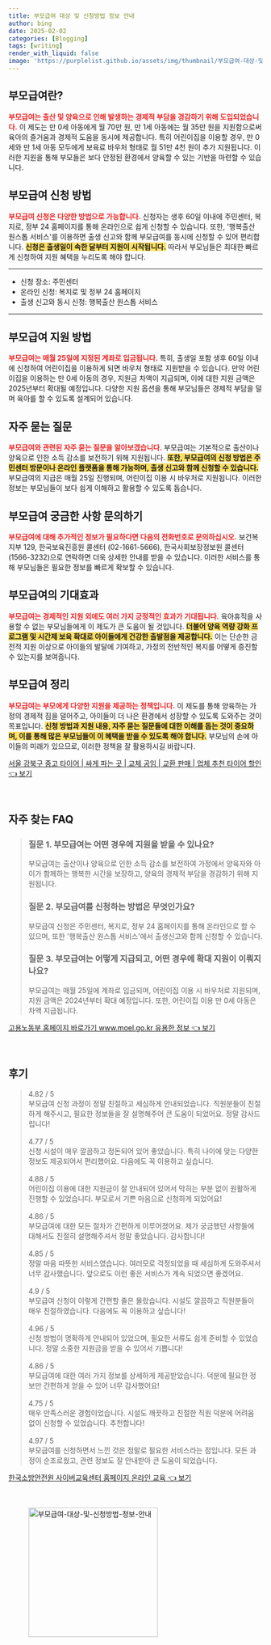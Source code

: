 ```yaml
---
title: 부모급여 대상 및 신청방법 정보 안내
author: bing
date: 2025-02-02
categories: [Blogging]
tags: [writing]
render_with_liquid: false
image: 'https://purplelist.github.io/assets/img/thumbnail/부모급여-대상-및-신청방법-정보-안내.webp'
---
```



<h2 id='부모급여란'>부모급여란?</h2>

<p><b><span style="color: #ee2323;">부모급여는 출산 및 양육으로 인해 발생하는 경제적 부담을 경감하기 위해 도입되었습니다.</span></b> 이 제도는 만 0세 아동에게 월 70만 원, 만 1세 아동에는 월 35만 원을 지원함으로써 육아의 즐거움과 경제적 도움을 동시에 제공합니다. 특히 어린이집을 이용할 경우, 만 0세와 만 1세 아동 모두에게 보육료 바우처 형태로 월 51만 4천 원이 추가 지원됩니다. 이러한 지원을 통해 부모들은 보다 안정된 환경에서 양육할 수 있는 기반을 마련할 수 있습니다.</p>

<h2 id='신청방법'>부모급여 신청 방법</h2>

<p><b><span style="color: #ee2323;">부모급여 신청은 다양한 방법으로 가능합니다.</span></b> 신청자는 생후 60일 이내에 주민센터, 복지로, 정부 24 홈페이지를 통해 온라인으로 쉽게 신청할 수 있습니다. 또한, '행복출산 원스톱 서비스'를 이용하면 출생 신고와 함께 부모급여를 동시에 신청할 수 있어 편리합니다. <b><span style="background-color: #ffe066;">신청은 출생일이 속한 달부터 지원이 시작됩니다.</span></b> 따라서 부모님들은 최대한 빠르게 신청하여 지원 혜택을 누리도록 해야 합니다.</p>

<hr />

<ul>
    <li>신청 장소: 주민센터</li>
    <li>온라인 신청: 복지로 및 정부 24 홈페이지</li>
    <li>출생 신고와 동시 신청: 행복출산 원스톱 서비스</li>
</ul>

<hr />

<h2 id='지원방법'>부모급여 지원 방법</h2>

<p><b><span style="color: #ee2323;">부모급여는 매월 25일에 지정된 계좌로 입금됩니다.</span></b> 특히, 출생일 포함 생후 60일 이내에 신청하여 어린이집을 이용하게 되면 바우처 형태로 지원받을 수 있습니다. 만약 어린이집을 이용하는 만 0세 아동의 경우, 지원금 차액이 지급되며, 이에 대한 지원 금액은 2025년부터 확대될 예정입니다. 다양한 지원 옵션을 통해 부모님들은 경제적 부담을 덜며 육아를 할 수 있도록 설계되어 있습니다.</p>

<h2 id='자주묻는질문'>자주 묻는 질문</h2>

<p><b><span style="color: #ee2323;">부모급여와 관련된 자주 묻는 질문을 알아보겠습니다.</span></b> 부모급여는 기본적으로 출산이나 양육으로 인한 소득 감소를 보전하기 위해 지원됩니다. <b><span style="background-color: #ffe066;">또한, 부모급여의 신청 방법은 주민센터 방문이나 온라인 플랫폼을 통해 가능하며, 출생 신고와 함께 신청할 수 있습니다.</span></b> 부모급여의 지급은 매월 25일 진행되며, 어린이집 이용 시 바우처로 지원됩니다. 이러한 정보는 부모님들이 보다 쉽게 이해하고 활용할 수 있도록 돕습니다.</p>

<h2 id='문의하기'>부모급여 궁금한 사항 문의하기</h2>

<p><b><span style="color: #ee2323;">부모급여에 대해 추가적인 정보가 필요하다면 다음의 전화번호로 문의하십시오.</span></b> 보건복지부 129, 한국보육진흥원 콜센터 (02-1661-5666), 한국사회보장정보원 콜센터 (1566-3232)으로 연락하면 더욱 상세한 안내를 받을 수 있습니다. 이러한 서비스를 통해 부모님들은 필요한 정보를 빠르게 확보할 수 있습니다.</p>

<h2 id='기대효과'>부모급여의 기대효과</h2>

<p><b><span style="color: #ee2323;">부모급여는 경제적인 지원 외에도 여러 가지 긍정적인 효과가 기대됩니다.</span></b> 육아휴직을 사용할 수 없는 부모님들에게 이 제도가 큰 도움이 될 것입니다. <b><span style="background-color: #ffe066;">더불어 양육 역량 강화 프로그램 및 시간제 보육 확대로 아이들에게 건강한 출발점을 제공합니다.</span></b> 이는 단순한 금전적 지원 이상으로 아이들의 발달에 기여하고, 가정의 전반적인 복지를 어떻게 증진할 수 있는지를 보여줍니다.</p>

<h2 id='정리하기'>부모급여 정리</h2>

<p><b><span style="color: #ee2323;">부모급여는 부모에게 다양한 지원을 제공하는 정책입니다.</span></b> 이 제도를 통해 양육하는 가정의 경제적 짐을 덜어주고, 아이들이 더 나은 환경에서 성장할 수 있도록 도와주는 것이 목표입니다. <b><span style="background-color: #ffe066;">신청 방법과 지원 내용, 자주 묻는 질문들에 대한 이해를 돕는 것이 중요하며, 이를 통해 많은 부모님들이 이 혜택을 받을 수 있도록 해야 합니다.</span></b> 부모님의 손에 아이들의 미래가 있으므로, 이러한 정책을 잘 활용하시길 바랍니다.</p>


<p><a class="click-button" title="서울 강북구 중고 타이어 | 싸게 파는 곳 | 교체 공임 | 교환 판매 | 업체 추천 타이어 할인" href="https://purplelist.github.io/posts/%EC%84%9C%EC%9A%B8-%EA%B0%95%EB%B6%81%EA%B5%AC-%EC%A4%91%EA%B3%A0-%ED%83%80%EC%9D%B4%EC%96%B4-%EC%8B%B8%EA%B2%8C-%ED%8C%8C%EB%8A%94-%EA%B3%B3-%EA%B5%90%EC%B2%B4-%EA%B3%B5%EC%9E%84-%EA%B5%90%ED%99%98-%ED%8C%90%EB%A7%A4-%EC%97%85%EC%B2%B4-%EC%B6%94%EC%B2%9C-%ED%83%80%EC%9D%B4%EC%96%B4-%ED%95%A0%EC%9D%B8/" rel="dofollow">서울 강북구 중고 타이어 | 싸게 파는 곳 | 교체 공임 | 교환 판매 | 업체 추천 타이어 할인 👈 보기</a></p><br>
<h2 id='자주_찾는_FAQ'>자주 찾는 FAQ</h2>
<div itemscope="" itemtype="https://schema.org/FAQPage"> 
<blockquote> 
<div itemscope="" itemprop="mainEntity" itemtype="https://schema.org/Question"> 
<h3 itemprop="name">질문 1. 부모급여는 어떤 경우에 지원을 받을 수 있나요?</h3> 
<div itemscope="" itemprop="acceptedAnswer" itemtype="https://schema.org/Answer"> 
<span itemprop="text"> 
<p>부모급여는 출산이나 양육으로 인한 소득 감소를 보전하여 가정에서 양육자와 아이가 함께하는 행복한 시간을 보장하고, 양육의 경제적 부담을 경감하기 위해 지원됩니다.</p> 
</span> 
</div> 
</div> 

<div itemscope="" itemprop="mainEntity" itemtype="https://schema.org/Question"> 
<h3 itemprop="name">질문 2. 부모급여를 신청하는 방법은 무엇인가요?</h3> 
<div itemscope="" itemprop="acceptedAnswer" itemtype="https://schema.org/Answer"> 
<span itemprop="text"> 
<p>부모급여 신청은 주민센터, 복지로, 정부 24 홈페이지를 통해 온라인으로 할 수 있으며, 또한 '행복출산 원스톱 서비스'에서 출생신고와 함께 신청할 수 있습니다.</p> 
</span> 
</div> 
</div> 

<div itemscope="" itemprop="mainEntity" itemtype="https://schema.org/Question"> 
<h3 itemprop="name">질문 3. 부모급여는 어떻게 지급되고, 어떤 경우에 확대 지원이 이뤄지나요?</h3> 
<div itemscope="" itemprop="acceptedAnswer" itemtype="https://schema.org/Answer"> 
<span itemprop="text"> 
<p>부모급여는 매월 25일에 계좌로 입금되며, 어린이집 이용 시 바우처로 지원되며, 지원 금액은 2024년부터 확대 예정입니다. 또한, 어린이집 이용 만 0세 아동은 차액 지급됩니다.</p> 
</span> 
</div> 
</div> 
</blockquote> 
</div>
<p><a class="click-button" title="고용노동부 홈페이지 바로가기 www.moel.go.kr 유용한 정보" href="https://purplelist.github.io/posts/%EA%B3%A0%EC%9A%A9%EB%85%B8%EB%8F%99%EB%B6%80-%ED%99%88%ED%8E%98%EC%9D%B4%EC%A7%80-%EB%B0%94%EB%A1%9C%EA%B0%80%EA%B8%B0-www.moel.go.kr-%EC%9C%A0%EC%9A%A9%ED%95%9C-%EC%A0%95%EB%B3%B4/" rel="dofollow">고용노동부 홈페이지 바로가기 www.moel.go.kr 유용한 정보 👈 보기</a></p><br>
<h2 id='후기'>후기</h2>
<div itemscope itemtype="https://schema.org/Product">
  <blockquote>
  <div itemprop="review" itemscope itemtype="https://schema.org/Review">
      <div itemprop="reviewRating" itemscope itemtype="https://schema.org/Rating"> <span itemprop="ratingValue">4.82</span> / <span itemprop="bestRating">5</span> </div>
      <span itemprop="reviewBody">부모급여 신청 과정이 정말 친절하고 세심하게 안내되었습니다. 직원분들이 친절하게 해주시고, 필요한 정보들을 잘 설명해주어 큰 도움이 되었어요. 정말 감사드립니다!</span>
  </div>
  <br>
  <div itemprop="review" itemscope itemtype="https://schema.org/Review">
      <div itemprop="reviewRating" itemscope itemtype="https://schema.org/Rating"> <span itemprop="ratingValue">4.77</span> / <span itemprop="bestRating">5</span> </div>
      <span itemprop="reviewBody">신청 시설이 매우 깔끔하고 정돈되어 있어 좋았습니다. 특히 나이에 맞는 다양한 정보도 제공되어서 편리했어요. 다음에도 꼭 이용하고 싶습니다.</span>
  </div>
  <br>
  <div itemprop="review" itemscope itemtype="https://schema.org/Review">
      <div itemprop="reviewRating" itemscope itemtype="https://schema.org/Rating"> <span itemprop="ratingValue">4.88</span> / <span itemprop="bestRating">5</span> </div>
      <span itemprop="reviewBody">어린이집 이용에 대한 지원금이 잘 안내되어 있어서 막히는 부분 없이 원활하게 진행할 수 있었습니다. 부모로서 기쁜 마음으로 신청하게 되었어요!</span>
  </div>
  <br>
  <div itemprop="review" itemscope itemtype="https://schema.org/Review">
      <div itemprop="reviewRating" itemscope itemtype="https://schema.org/Rating"> <span itemprop="ratingValue">4.86</span> / <span itemprop="bestRating">5</span> </div>
      <span itemprop="reviewBody">부모급여에 대한 모든 절차가 간편하게 이루어졌어요. 제가 궁금했던 사항들에 대해서도 친절히 설명해주셔서 정말 좋았습니다. 감사합니다!</span>
  </div>
  <br>
  <div itemprop="review" itemscope itemtype="https://schema.org/Review">
      <div itemprop="reviewRating" itemscope itemtype="https://schema.org/Rating"> <span itemprop="ratingValue">4.85</span> / <span itemprop="bestRating">5</span> </div>
      <span itemprop="reviewBody">정말 마음 따뜻한 서비스였습니다. 여러모로 걱정되었을 때 세심하게 도와주셔서 너무 감사했습니다. 앞으로도 이런 좋은 서비스가 계속 되었으면 좋겠어요.</span>
  </div>
  <br>
  <div itemprop="review" itemscope itemtype="https://schema.org/Review">
      <div itemprop="reviewRating" itemscope itemtype="https://schema.org/Rating"> <span itemprop="ratingValue">4.9</span> / <span itemprop="bestRating">5</span> </div>
      <span itemprop="reviewBody">부모급여 신청이 이렇게 간편할 줄은 몰랐습니다. 시설도 깔끔하고 직원분들이 매우 친절하였습니다. 다음에도 꼭 이용하고 싶습니다!</span>
  </div>
  <br>
  <div itemprop="review" itemscope itemtype="https://schema.org/Review">
      <div itemprop="reviewRating" itemscope itemtype="https://schema.org/Rating"> <span itemprop="ratingValue">4.96</span> / <span itemprop="bestRating">5</span> </div>
      <span itemprop="reviewBody">신청 방법이 명확하게 안내되어 있었으며, 필요한 서류도 쉽게 준비할 수 있었습니다. 정말 소중한 지원금을 받을 수 있어서 기쁩니다!</span>
  </div>
  <br>
  <div itemprop="review" itemscope itemtype="https://schema.org/Review">
      <div itemprop="reviewRating" itemscope itemtype="https://schema.org/Rating"> <span itemprop="ratingValue">4.86</span> / <span itemprop="bestRating">5</span> </div>
      <span itemprop="reviewBody">부모급여에 대한 여러 가지 정보를 상세하게 제공받았습니다. 덕분에 필요한 정보만 간편하게 얻을 수 있어 너무 감사했어요!</span>
  </div>
  <br>
  <div itemprop="review" itemscope itemtype="https://schema.org/Review">
      <div itemprop="reviewRating" itemscope itemtype="https://schema.org/Rating"> <span itemprop="ratingValue">4.75</span> / <span itemprop="bestRating">5</span> </div>
      <span itemprop="reviewBody">매우 만족스러운 경험이었습니다. 시설도 깨끗하고 친절한 직원 덕분에 어려움 없이 신청할 수 있었습니다. 추천합니다!</span>
  </div>
  <br>
  <div itemprop="review" itemscope itemtype="https://schema.org/Review">
      <div itemprop="reviewRating" itemscope itemtype="https://schema.org/Rating"> <span itemprop="ratingValue">4.97</span> / <span itemprop="bestRating">5</span> </div>
      <span itemprop="reviewBody">부모급여를 신청하면서 느낀 것은 정말로 필요한 서비스라는 점입니다. 모든 과정이 순조로웠고, 관련 정보도 잘 안내받아 큰 도움이 되었습니다.</span>
  </div>
  </blockquote>
</div>
<p><a class="click-button" title="한국소방안전원 사이버교육센터 홈페이지 온라인 교육" href="https://purplelist.github.io/posts/%ED%95%9C%EA%B5%AD%EC%86%8C%EB%B0%A9%EC%95%88%EC%A0%84%EC%9B%90-%EC%82%AC%EC%9D%B4%EB%B2%84%EA%B5%90%EC%9C%A1%EC%84%BC%ED%84%B0-%ED%99%88%ED%8E%98%EC%9D%B4%EC%A7%80-%EC%98%A8%EB%9D%BC%EC%9D%B8-%EA%B5%90%EC%9C%A1/" rel="dofollow">한국소방안전원 사이버교육센터 홈페이지 온라인 교육 👈 보기</a></p><br>
<figure class="image"><img src="https://purplelist.github.io/assets/img/thumbnail/부모급여-대상-및-신청방법-정보-안내.webp" alt="부모급여-대상-및-신청방법-정보-안내" width="256" height="256"></figure>